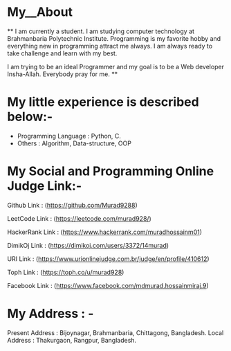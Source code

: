 # My__About

** I am currently a student. I am studying computer technology at Brahmanbaria Polytechnic Institute. Programming is my favorite hobby and everything new in programming attract me always. I am always ready to take challenge and learn with my best.

I am trying to be an ideal Programmer and my goal is to be a Web developer Insha-Allah.
Everybody pray for me. **


# My little experience is described below:-
- Programming Language :  Python, C.
- Others :  Algorithm, Data-structure, OOP

# My Social and Programming Online Judge Link:-
Github Link :  (https://github.com/Murad9288)

LeetCode Link : (https://leetcode.com/murad928/)

HackerRank Link :  (https://www.hackerrank.com/muradhossainm01)

DimikOj Link :  (https://dimikoj.com/users/3372/14murad)

URI Link :  (https://www.urionlinejudge.com.br/judge/en/profile/410612)

Toph Link :  (https://toph.co/u/murad928)

Facebook Link :  (https://www.facebook.com/mdmurad.hossainmiraj.9)


# My Address : -
Present Address : Bijoynagar, Brahmanbaria, Chittagong, Bangladesh.
Local Address : Thakurgaon, Rangpur, Bangladesh.
